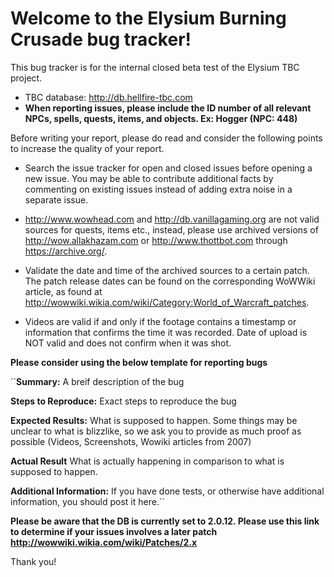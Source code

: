 # Welcome to the Elysium Burning Crusade bug tracker!

This bug tracker is for the internal closed beta test of the Elysium TBC project.

* TBC database: http://db.hellfire-tbc.com
* **When reporting issues, please include the ID number of all relevant NPCs, spells, quests, items, and objects. Ex: Hogger (NPC: 448)**

Before writing your report, please do read and consider the following points to
increase the quality of your report.

- Search the issue tracker for open and closed issues before opening a new
  issue. You may be able to contribute additional facts by commenting on
  existing issues instead of adding extra noise in a separate issue.

- http://www.wowhead.com and http://db.vanillagaming.org are not valid sources
  for quests, items etc., instead, please use archived versions of
  http://wow.allakhazam.com or http://www.thottbot.com through
  https://archive.org/.

- Validate the date and time of the archived sources to a certain patch. The
  patch release dates can be found on the corresponding WoWWiki article, as
  found at http://wowwiki.wikia.com/wiki/Category:World_of_Warcraft_patches.

- Videos are valid if and only if the footage contains a timestamp or
  information that confirms the time it was recorded. Date of upload is NOT
  valid and does not confirm when it was shot.

**Please consider using the below template for reporting bugs**

``**Summary:** A breif description of the bug

**Steps to Reproduce:** Exact steps to reproduce the bug

**Expected Results:** What is supposed to happen. Some things may be unclear to what is blizzlike, so we ask you to provide as much proof as possible (Videos, Screenshots, Wowiki articles from 2007)

**Actual Result** What is actually happening in comparison to what is supposed to happen.

**Additional Information:** If you have done tests, or otherwise have additional information, you should post it here.``


**Please be aware that the DB is currently set to 2.0.12. Please use this link to determine if your issues involves a later patch http://wowwiki.wikia.com/wiki/Patches/2.x**


Thank you!
